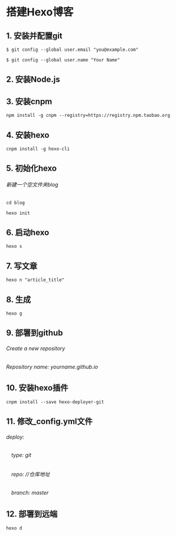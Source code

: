 # 搭建Hexo博客

## 1. 安装并配置git

`$ git config --global user.email "you@example.com"`

`$ git config --global user.name "Your Name"`

## 2. 安装Node.js
## 3. 安装cnpm
`npm install -g cnpm --registry=https://registry.npm.taobao.org`
## 4. 安装hexo
`cnpm install -g hexo-cli`
## 5. 初始化hexo
###### 新建一个空文件夹blog

`cd blog`

`hexo init`

## 6. 启动hexo
`hexo s`
## 7. 写文章
`hexo n "article_title"`
## 8. 生成
`hexo g`
## 9. 部署到github
###### Create a new repository
###### Repository name: yourname.github.io
## 10. 安装hexo插件
`cnpm install --save hexo-deployer-git`
## 11. 修改_config.yml文件
###### deploy:
###### &emsp;type: git
###### &emsp;repo: //仓库地址
###### &emsp;branch: master
## 12. 部署到远端
`hexo d`
